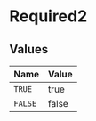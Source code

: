 # Required2


## Values

| Name    | Value   |
| ------- | ------- |
| `TRUE`  | true    |
| `FALSE` | false   |